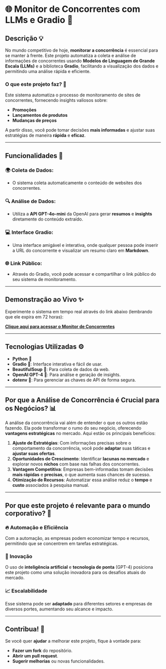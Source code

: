 # 🌐 **Monitor de Concorrentes com LLMs e Gradio** 🚀

## **Descrição** 💡

No mundo competitivo de hoje, **monitorar a concorrência** é essencial para se manter à frente. Este projeto automatiza a coleta e análise de informações de concorrentes usando **Modelos de Linguagem de Grande Escala (LLMs)** e a biblioteca **Gradio**, facilitando a visualização dos dados e permitindo uma análise rápida e eficiente.

### **O que este projeto faz?** 🤔

Este sistema automatiza o processo de monitoramento de sites de concorrentes, fornecendo insights valiosos sobre:

- **Promoções**
- **Lançamentos de produtos**
- **Mudanças de preços**

A partir disso, você pode tomar decisões **mais informadas** e ajustar suas estratégias de maneira **rápida** e **eficaz**.

---

## **Funcionalidades** 🎯

### 🌍 **Coleta de Dados:**
- O sistema coleta automaticamente o conteúdo de websites dos concorrentes.
  
### 🔍 **Análise de Dados:**
- Utiliza a **API GPT-4o-mini** da OpenAI para gerar **resumos** e **insights** diretamente do conteúdo extraído.

### 💻 **Interface Gradio:**
- Uma interface amigável e interativa, onde qualquer pessoa pode inserir a URL do concorrente e visualizar um resumo claro em **Markdown**.

### 🌐 **Link Público:**
- Através do Gradio, você pode acessar e compartilhar o link público do seu sistema de monitoramento.

---

## **Demonstração ao Vivo** ✨

Experimente o sistema em tempo real através do link abaixo (lembrando que ele expira em 72 horas):

[**Clique aqui para acessar o Monitor de Concorrentes**]( https://3ade0b576cec4eb787.gradio.live)

---

## **Tecnologias Utilizadas** ⚙️

- **Python** 🐍
- **Gradio** 🌟: Interface interativa e fácil de usar.
- **BeautifulSoup** 🔎: Para coleta de dados da web.
- **OpenAI GPT-4** 🤖: Para análise e geração de insights.
- **dotenv** 🔐: Para gerenciar as chaves de API de forma segura.

---

## **Por que a Análise de Concorrência é Crucial para os Negócios?** 📊

A análise da concorrência vai além de entender o que os outros estão fazendo. Ela pode transformar o rumo do seu negócio, oferecendo **vantagens estratégicas** no mercado. Aqui estão os principais benefícios:

1. **Ajuste de Estratégias**: Com informações precisas sobre o comportamento da concorrência, você pode **adaptar** suas táticas e **ajustar suas ofertas**.
2. **Oportunidades de Crescimento**: Identificar **lacunas no mercado** e explorar novos **nichos** com base nas falhas dos concorrentes.
3. **Vantagem Competitiva**: Empresas bem-informadas tomam decisões **mais rápidas** e **precisas**, o que aumenta suas chances de sucesso.
4. **Otimização de Recursos**: Automatizar essa análise reduz o **tempo** e **custo** associados à pesquisa manual.

---

## **Por que este projeto é relevante para o mundo corporativo?** 💼

### 🔥 **Automação e Eficiência**
Com a automação, as empresas podem economizar tempo e recursos, permitindo que se concentrem em tarefas estratégicas.

### 🚀 **Inovação**
O uso de **inteligência artificial** e **tecnologia de ponta** (GPT-4) posiciona este projeto como uma solução inovadora para os desafios atuais do mercado.

### 📈 **Escalabilidade**
Esse sistema pode ser **adaptado** para diferentes setores e empresas de diversos portes, aumentando seu alcance e impacto.

---


## **Contribua!** 🤝

Se você quer **ajudar** a melhorar este projeto, fique à vontade para:

- **Fazer um fork** do repositório.
- **Abrir um pull request**.
- **Sugerir melhorias** ou novas funcionalidades.
